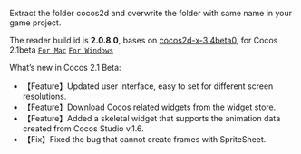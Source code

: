 Extract the folder cocos2d and overwrite the folder with same name in your game project.

The reader build id is **2.0.8.0**, 
bases on [cocos2d-x-3.4beta0](https://github.com/cocos2d/cocos2d-x/releases/tag/cocos2d-x-3.4beta0),
for Cocos 2.1beta [`For Mac`](http://www.cocos2d-x.org/filedown/CocosStudioForMac-v2.1-Beta.dmg)  [`For Windows`](http://www.cocos2d-x.org/filedown/CocosStudioForWin-v2.1-Beta.exe)

What’s new in Cocos 2.1 Beta:
 * 【Feature】Updated user interface, easy to set for different screen resolutions.
 * 【Feature】Download Cocos related widgets from the widget store. 
 * 【Feature】Added a skeletal widget that supports the animation data created from Cocos Studio v.1.6.
 * 【Fix】Fixed the bug that cannot create frames with SpriteSheet.
